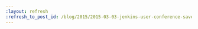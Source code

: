 ```yaml
---
:layout: refresh
:refresh_to_post_id: /blog/2015/2015-03-03-jenkins-user-conference-save-the-date
---
```

